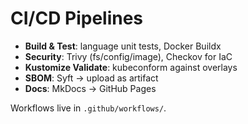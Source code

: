 # CI/CD Pipelines

- **Build & Test**: language unit tests, Docker Buildx
- **Security**: Trivy (fs/config/image), Checkov for IaC
- **Kustomize Validate**: kubeconform against overlays
- **SBOM**: Syft → upload as artifact
- **Docs**: MkDocs → GitHub Pages

Workflows live in `.github/workflows/`.
